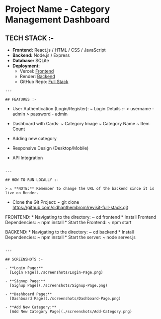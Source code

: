 # Project Name - Category Management Dashboard

## TECH STACK :-
- **Frontend:** React.js / HTML / CSS / JavaScript  
- **Backend:** Node.js / Express  
- **Database:** SQLite  
- **Deployment:**  
  - Vercel: [Frontend](https://revisit-frontend-eight.vercel.app/)  
  - Render: [Backend](https://revisit-backend-hkwo.onrender.com)  
  - GitHub Repo: [Full Stack](https://github.com/sidhanthembrom/revisit-full-stack.git)
```
---

## FEATURES :-

```
* User Authentication (Login/Register):
    ~ Login Details :- 
        > username - admin
        > password - admin

* Dashboard with Cards: 
    ~ Category Image
    ~ Category Name
    ~ Item Count

* Adding new category
* Responsive Design (Desktop/Mobile)
* API Integration
```

---

## HOW TO RUN LOCALLY :-

> ⚠️ **NOTE:** Remember to change the URL of the backend since it is live on Render.

```
* Clone the Git Project:
    ~ git clone https://github.com/sidhanthembrom/revisit-full-stack.git

FRONTEND:
    * Navigating to the directory:
        ~ cd frontend
    * Install Frontend Dependencies:
        ~ npm install
    * Start the Frontend:
        ~ npm start

BACKEND:
    * Navigating to the directory:
        ~ cd backend
    * Install Dependencies:
        ~ npm install
    * Start the server:
        ~ node server.js
```

---

## SCREENSHOTS :-

- **Login Page:**  
  [Login Page](./screenshots/Login-Page.png)

- **Signup Page:**  
  [Signup Page](./screenshots/Signup-Page.png)

- **Dashboard Page:**  
  [Dashboard Page](./screenshots/Dashboard-Page.png)

- **Add New Category:**  
  [Add New Category Page](./screenshots/Add-Category.png)

